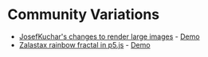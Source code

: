 # Community Variations

* [JosefKuchar's changes to render large images](https://github.com/JosefKuchar/p5-projects/tree/master/CC_61_fractal_spirograph_large_render) - [Demo](https://josefkuchar.github.io/p5-projects/CC_61_fractal_spirograph_large_render/)
* [Zalastax rainbow fractal in p5.js](https://github.com/Zalastax/p5js-projects/tree/master/CC_61_fractal_spirograph_rainbow) - [Demo](https://zalastax.github.io/p5js-projects/CC_61_fractal_spirograph_rainbow/)
